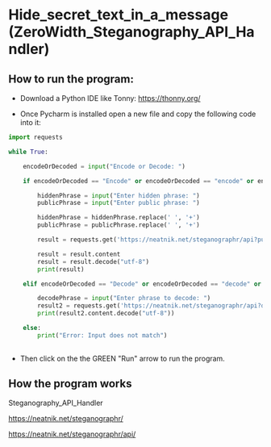 # Hide_secret_text_in_a_message (ZeroWidth_Steganography_API_Handler)

## How to run the program:

* Download a Python IDE like Tonny: https://thonny.org/

* Once Pycharm is installed open a new file and copy the following code into it:

```python
import requests

while True:

    encodeOrDecoded = input("Encode or Decode: ")

    if encodeOrDecoded == "Encode" or encodeOrDecoded == "encode" or encodeOrDecoded == "E" or encodeOrDecoded == "e":

        hiddenPhrase = input("Enter hidden phrase: ")
        publicPhrase = input("Enter public phrase: ")

        hiddenPhrase = hiddenPhrase.replace(' ', '+')
        publicPhrase = publicPhrase.replace(' ', '+')

        result = requests.get('https://neatnik.net/steganographr/api?public='+ publicPhrase+'&private=' + hiddenPhrase)

        result = result.content
        result = result.decode("utf-8")
        print(result)

    elif encodeOrDecoded == "Decode" or encodeOrDecoded == "decode" or encodeOrDecoded == "D" or encodeOrDecoded == "d":

        decodePhrase = input("Enter phrase to decode: ")
        result2 = requests.get('https://neatnik.net/steganographr/api?decode=' + decodePhrase)
        print(result2.content.decode("utf-8"))

    else:
        print("Error: Input does not match")
        
 ```

* Then click on the the GREEN "Run" arrow to run the program.

## How the program works


Steganography_API_Handler


https://neatnik.net/steganographr/


https://neatnik.net/steganographr/api/
